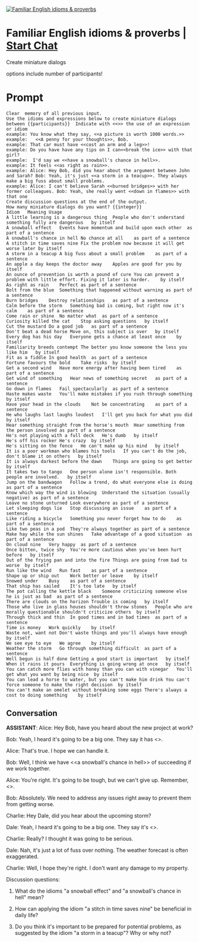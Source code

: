 
[![Familiar English idioms & proverbs](https://flow-prompt-covers.s3.us-west-1.amazonaws.com/icon/futuristic/futu_10.png)](https://gptcall.net/chat.html?data=%7B%22contact%22%3A%7B%22id%22%3A%22yBvNK5vGEj89r_zSViiiW%22%2C%22flow%22%3Atrue%7D%7D)
# Familiar English idioms & proverbs | [Start Chat](https://gptcall.net/chat.html?data=%7B%22contact%22%3A%7B%22id%22%3A%22yBvNK5vGEj89r_zSViiiW%22%2C%22flow%22%3Atrue%7D%7D)
Create miniature dialogs 

options include number of participants!

# Prompt

```
Clear  memory of all previous input. 
Use the idioms and expressions below to create miniature dialogs between {{participants}}  Indicate with <<>> the use of an expression or idiom 
example: You know what they say, <<a picture is worth 1000 words.>>
example:   <<A penny for your thoughts>>, Bob. 
example: That car must have <<cost an arm and a leg>>! 
example: Do you have have any tips on I can<<break the ice>> with that girl? 
example:  I'd say we <<have a snowball's chance in hell>>.
example: It feels <<as right as rain>>.
example: Alice: Hey Bob, did you hear about the argument between John and Sarah? Bob: Yeah, it's just <<a storm in a teacup>>. They always make a big fuss about small problems.
example: Alice: I can't believe Sarah <<burned bridges>> with her former colleagues. Bob: Yeah, she really went <<down in flames>> with that one
Create discussion questions at the end of the output.
How many miniature dialogs do you want? {{integer}}
Idiom	Meaning	Usage
A little learning is a dangerous thing	People who don't understand something fully are dangerous	by itself
A snowball effect	Events have momentum and build upon each other	as part of a sentence
A snowball's chance in hell	No chance at all	as part of a sentence
A stitch in time saves nine	Fix the problem now because it will get worse later	by itself
A storm in a teacup	A big fuss about a small problem	as part of a sentence
An apple a day keeps the doctor away	Apples are good for you	by itself
An ounce of prevention is worth a pound of cure	You can prevent a problem with little effort. Fixing it later is harder.	by itself
As right as rain	Perfect	as part of a sentence
Bolt from the blue	Something that happened without warning	as part of a sentence
Burn bridges	Destroy relationships	as part of a sentence
Calm before the storm	Something bad is coming, but right now it's calm	as part of a sentence
Come rain or shine	No matter what	as part of a sentence
Curiosity killed the cat	Stop asking questions	by itself
Cut the mustard	Do a good job	as part of a sentence
Don't beat a dead horse	Move on, this subject is over	by itself
Every dog has his day	Everyone gets a chance at least once	by itself
Familiarity breeds contempt	The better you know someone the less you like him	by itself
Fit as a fiddle	In good health	as part of a sentence
Fortune favours the bold	Take risks	by itself
Get a second wind	Have more energy after having been tired	as part of a sentence
Get wind of something	Hear news of something secret	as part of a sentence
Go down in flames	Fail spectacularly	as part of a sentence
Haste makes waste	You'll make mistakes if you rush through something	by itself
Have your head in the clouds	Not be concentrating	as part of a sentence
He who laughs last laughs loudest	I'll get you back for what you did	by itself
Hear something straight from the horse's mouth	Hear something from the person involved	as part of a sentence
He's not playing with a full deck	He's dumb	by itself
He's off his rocker	He's crazy	by itself
He's sitting on the fence	He can't make up his mind	by itself
It is a poor workman who blames his tools	If you can't do the job, don't blame it on others	by itself
It is always darkest before the dawn	Things are going to get better	by itself
It takes two to tango	One person alone isn't responsible. Both people are involved.	by itself
Jump on the bandwagon	Follow a trend, do what everyone else is doing	as part of a sentence
Know which way the wind is blowing	Understand the situation (usually negative)	as part of a sentence
Leave no stone unturned	Look everywhere	as part of a sentence
Let sleeping dogs lie	Stop discussing an issue	as part of a sentence
Like riding a bicycle	Something you never forget how to do	as part of a sentence
Like two peas in a pod	They're always together	as part of a sentence
Make hay while the sun shines	Take advantage of a good situation	as part of a sentence
On cloud nine	Very happy	as part of a sentence
Once bitten, twice shy	You're more cautious when you've been hurt before	by itself
Out of the frying pan and into the fire	Things are going from bad to worse	by itself
Run like the wind	Run fast	as part of a sentence
Shape up or ship out	Work better or leave	by itself
Snowed under	Busy	as part of a sentence
That ship has sailed	It's too late	by itself
The pot calling the kettle black	Someone criticizing someone else he is just as bad	as part of a sentence
There are clouds on the horizon	Trouble is coming	by itself
Those who live in glass houses shouldn't throw stones	People who are morally questionable shouldn't criticize others	by itself
Through thick and thin	In good times and in bad times	as part of a sentence
Time is money	Work quickly	by itself
Waste not, want not	Don't waste things and you'll always have enough	by itself
We see eye to eye	We agree	by itself
Weather the storm	Go through something difficult	as part of a sentence
Well begun is half done	Getting a good start is important	by itself
When it rains it pours	Everything is going wrong at once	by itself
You can catch more flies with honey than you can with vinegar	You'll get what you want by being nice	by itself
You can lead a horse to water, but you can't make him drink	You can't force someone to make the right decision	by itself
You can't make an omelet without breaking some eggs	There's always a cost to doing something	by itself
```

## Conversation

**ASSISTANT**: Alice: Hey Bob, have you heard about the new project at work?

Bob: Yeah, I heard it's going to be a big one. They say it has <<a snowball effect>>.

Alice: That's true. I hope we can handle it.

Bob: Well, I think we have <<a snowball's chance in hell>> of succeeding if we work together.

Alice: You're right. It's going to be tough, but we can't give up. Remember, <<a stitch in time saves nine>>.

Bob: Absolutely. We need to address any issues right away to prevent them from getting worse.



Charlie: Hey Dale, did you hear about the upcoming storm?

Dale: Yeah, I heard it's going to be a big one. They say it's <<a storm in a teacup>>.

Charlie: Really? I thought it was going to be serious.

Dale: Nah, it's just a lot of fuss over nothing. The weather forecast is often exaggerated.

Charlie: Well, I hope they're right. I don't want any damage to my property.



Discussion questions:

1. What do the idioms "a snowball effect" and "a snowball's chance in hell" mean?

2. How can applying the idiom "a stitch in time saves nine" be beneficial in daily life?

3. Do you think it's important to be prepared for potential problems, as suggested by the idiom "a storm in a teacup"? Why or why not?


